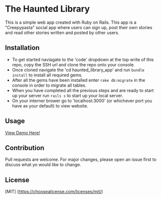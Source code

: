 # The Haunted Library

This is a simple web app created with Ruby on Rails. This app is a "Creepypasta" social app where users can sign up, post their own stories and read other stories written and posted by other users.

## Installation

- To get started naviagate to the 'code' dropdown at the top write of this repo, copy the SSH url and clone the repo onto your console.
- Once cloned navigate the 'cd haunted_library_app' and run ` bundle install ` to install all required gems.
- After all the gems have been installed enter ` rake db:migrate ` in the console in order to migrate all tables.
- When you have completed all the previous steps and are ready to start up your server run ` rails s ` to start up your local server.
- On your interner brower go to 'localhost:3000' (or whichever port you have as your default) to view website.

## Usage

[View Demo Here!](https://youtu.be/D2TJphte294)

## Contribution

Pull requests are welcome. For major changes, please open an issue first to discuss what yo would like to change.

## License

[MIT]
(https://choosealicense.com/licenses/mit/)